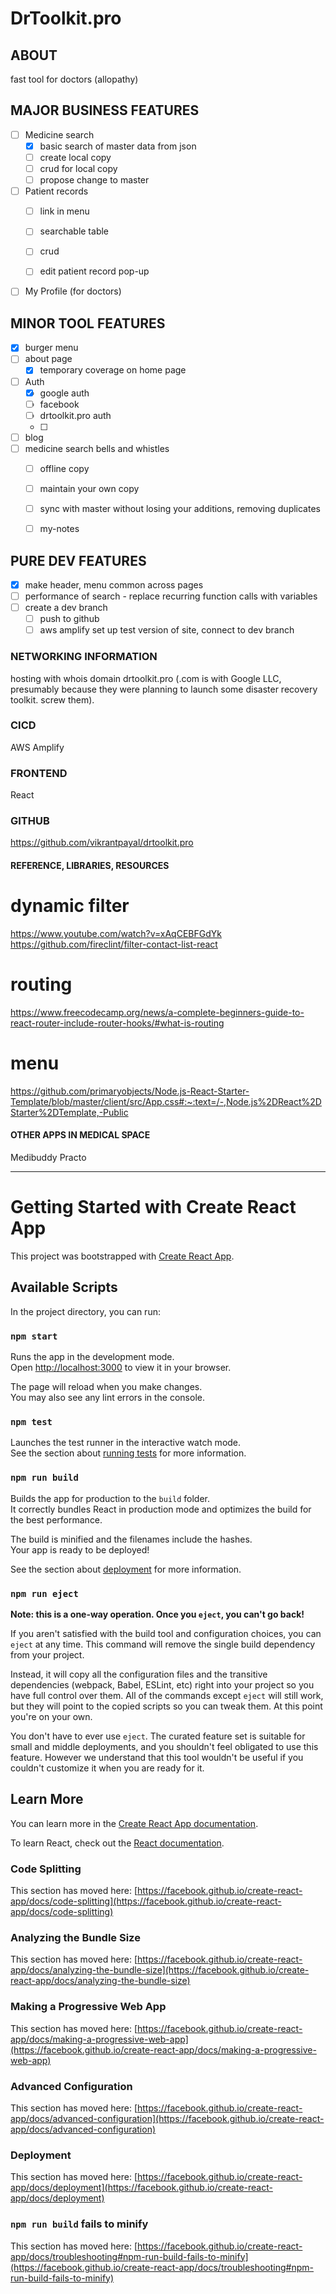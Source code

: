 # DrToolkit.pro

## ABOUT
fast tool for doctors (allopathy)

## MAJOR BUSINESS FEATURES
- [ ] Medicine search
    - [x] basic search of master data from json
    - [ ] create local copy
    - [ ] crud for local copy
    - [ ] propose change to master 
 
- [ ] Patient records
   - [ ] link in menu
   - [ ] searchable table 
   - [ ] crud
   - [ ] edit patient record pop-up


- [ ] My Profile (for doctors)
     
## MINOR TOOL FEATURES
- [x] burger menu
- [ ] about page
    - [x] temporary coverage on home page
- [ ] Auth
    - [x] google auth
    - [ ] facebook 
    - [ ] drtoolkit.pro auth
    - [ ] 
- [ ] blog
- [ ] medicine search bells and whistles
    - [ ] offline copy
    - [ ] maintain your own copy
    - [ ] sync with master without losing your additions, removing duplicates
    - [ ] my-notes  


## PURE DEV FEATURES
- [x] make header, menu common across pages
- [ ] performance of search - replace recurring function calls with variables
- [ ] create a dev branch
    - [ ] push to github
    - [ ] aws amplify set up test version of site, connect to dev branch

### NETWORKING INFORMATION
hosting with whois
domain drtoolkit.pro (.com is with Google LLC, presumably because they were planning to launch some disaster recovery toolkit. screw them).

### CICD
AWS Amplify

### FRONTEND 
React

### GITHUB
https://github.com/vikrantpayal/drtoolkit.pro

#### REFERENCE, LIBRARIES, RESOURCES
# dynamic filter
https://www.youtube.com/watch?v=xAqCEBFGdYk
https://github.com/fireclint/filter-contact-list-react

# routing
https://www.freecodecamp.org/news/a-complete-beginners-guide-to-react-router-include-router-hooks/#what-is-routing

# menu
https://github.com/primaryobjects/Node.js-React-Starter-Template/blob/master/client/src/App.css#:~:text=/-,Node.js%2DReact%2DStarter%2DTemplate,-Public


#### OTHER APPS IN MEDICAL SPACE
Medibuddy
Practo

 - - - -

# Getting Started with Create React App

This project was bootstrapped with [Create React App](https://github.com/facebook/create-react-app).

## Available Scripts

In the project directory, you can run:

### `npm start`

Runs the app in the development mode.\
Open [http://localhost:3000](http://localhost:3000) to view it in your browser.

The page will reload when you make changes.\
You may also see any lint errors in the console.

### `npm test`

Launches the test runner in the interactive watch mode.\
See the section about [running tests](https://facebook.github.io/create-react-app/docs/running-tests) for more information.

### `npm run build`

Builds the app for production to the `build` folder.\
It correctly bundles React in production mode and optimizes the build for the best performance.

The build is minified and the filenames include the hashes.\
Your app is ready to be deployed!

See the section about [deployment](https://facebook.github.io/create-react-app/docs/deployment) for more information.

### `npm run eject`

**Note: this is a one-way operation. Once you `eject`, you can't go back!**

If you aren't satisfied with the build tool and configuration choices, you can `eject` at any time. This command will remove the single build dependency from your project.

Instead, it will copy all the configuration files and the transitive dependencies (webpack, Babel, ESLint, etc) right into your project so you have full control over them. All of the commands except `eject` will still work, but they will point to the copied scripts so you can tweak them. At this point you're on your own.

You don't have to ever use `eject`. The curated feature set is suitable for small and middle deployments, and you shouldn't feel obligated to use this feature. However we understand that this tool wouldn't be useful if you couldn't customize it when you are ready for it.

## Learn More

You can learn more in the [Create React App documentation](https://facebook.github.io/create-react-app/docs/getting-started).

To learn React, check out the [React documentation](https://reactjs.org/).

### Code Splitting

This section has moved here: [https://facebook.github.io/create-react-app/docs/code-splitting](https://facebook.github.io/create-react-app/docs/code-splitting)

### Analyzing the Bundle Size

This section has moved here: [https://facebook.github.io/create-react-app/docs/analyzing-the-bundle-size](https://facebook.github.io/create-react-app/docs/analyzing-the-bundle-size)

### Making a Progressive Web App

This section has moved here: [https://facebook.github.io/create-react-app/docs/making-a-progressive-web-app](https://facebook.github.io/create-react-app/docs/making-a-progressive-web-app)

### Advanced Configuration

This section has moved here: [https://facebook.github.io/create-react-app/docs/advanced-configuration](https://facebook.github.io/create-react-app/docs/advanced-configuration)

### Deployment

This section has moved here: [https://facebook.github.io/create-react-app/docs/deployment](https://facebook.github.io/create-react-app/docs/deployment)

### `npm run build` fails to minify

This section has moved here: [https://facebook.github.io/create-react-app/docs/troubleshooting#npm-run-build-fails-to-minify](https://facebook.github.io/create-react-app/docs/troubleshooting#npm-run-build-fails-to-minify)

